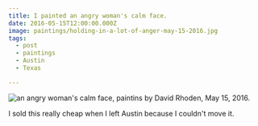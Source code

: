 ```yaml
---
title: I painted an angry woman's calm face.
date: 2016-05-15T12:00:00.000Z
image: paintings/holding-in-a-lot-of-anger-may-15-2016.jpg
tags:
  - post
  - paintings
  - Austin
  - Texas

---
```


![an angry woman's calm face, paintins by David Rhoden, May 15, 2016.](/static/img/paintings/holding-in-a-lot-of-anger-may-15-2016.jpg)

I sold this really cheap when I left Austin because I couldn't move it.